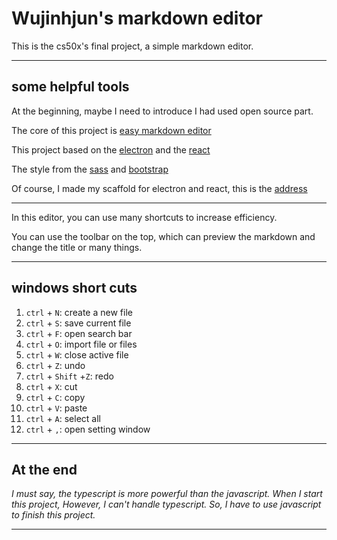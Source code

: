 # Wujinhjun's markdown editor

This is the cs50x's final project, a simple markdown editor.

***

## some helpful tools

At the beginning, maybe I need to introduce I had used open source part.  

The core of this project is [easy markdown editor](https://github.com/RIP21/react-simplemde-editor)

This project based on the [electron](https://github.com/electron/electron) and the [react](https://github.com/facebook/react)

The style from the [sass](https://github.com/sass/sass) and [bootstrap](https://github.com/twbs/bootstrap)

Of course, I made my scaffold for electron and react, this is the [address](https://github.com/wujinhjun/electron-react-scaffold)

***

In this editor, you can use many shortcuts to increase efficiency.

You can use the toolbar on the top, which can preview the markdown and change the title or many things.

***

## windows short cuts

1. `ctrl` + `N`: create a new file
2. `ctrl` + `S`: save current file
3. `ctrl` + `F`: open search bar
4. `ctrl` + `O`: import file or files
5. `ctrl` + `W`: close active file
6. `ctrl` + `Z`: undo
7. `ctrl` + `Shift` +`Z`: redo
8. `ctrl` + `X`: cut
9. `ctrl` + `C`: copy
10. `ctrl` + `V`: paste
11. `ctrl` + `A`: select all
12. `ctrl` + `,`: open setting window

***

## At the end

*I must say, the typescript is more powerful than the javascript. When I start this project, However, I can't handle typescript. So, I have to use javascript to finish this project.*
***
